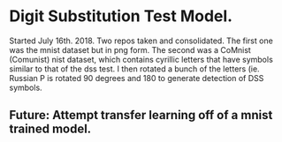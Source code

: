 # Digit Substitution Test Model. 
Started July 16th. 2018. 
Two repos taken and consolidated. The first one was the mnist dataset but in png form. 
The second was a CoMnist (Comunist) nist dataset, which contains cyrillic letters that have symbols similar to that
of the dss test. I then rotated a bunch of the letters (ie. Russian P is rotated 90 degrees and 180 to generate detection
of DSS symbols. 

## Future: Attempt transfer learning off of a mnist trained model. 

  

